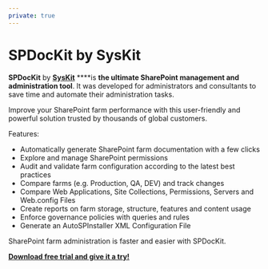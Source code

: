 ```yaml
---
private: true
---
```


# SPDocKit by SysKit

**SPDocKit** by [**SysKit**](https://www.syskit.com/) ****is **the ultimate SharePoint management and administration tool**. It was developed for administrators and consultants to save time and automate their administration tasks.

Improve your SharePoint farm performance with this user-friendly and powerful solution trusted by thousands of global customers.

Features:

* Automatically generate SharePoint farm documentation with a few clicks
* Explore and manage SharePoint permissions
* Audit and validate farm configuration according to the latest best practices
* Compare farms \(e.g. Production, QA, DEV\) and track changes
* Compare Web Applications, Site Collections, Permissions, Servers and Web.config Files
* Create reports on farm storage, structure, features and content usage
* Enforce governance policies with queries and rules
* Generate an AutoSPInstaller XML Configuration File

SharePoint farm administration is faster and easier with SPDocKit.

[**Download free trial and give it a try!**](https://www.syskit.com/products/spdockit/)

